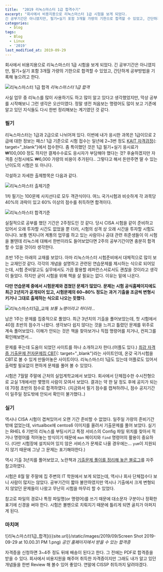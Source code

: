 ```yaml
---
title:  "2019 리눅스마스터 1급 합격수기"
excerpt: "회사에서 비용지용으로 리눅스마스터 1급 시험을 보게 되었다.
긴 공부기간은 아니였지만, 필기+실기 포함 3개월 가량의 기한으로 합격할 수 있었고, 간단하게 공부방법을 기록해 놓으려고 한다."
categories:
  - blog
tags:
  - Blog
  - Linux
  - '2019'
last_modified_at: 2019-09-29
---
```


회사에서 비용지용으로 리눅스마스터 1급 시험을 보게 되었다.
긴 공부기간은 아니였지만, 필기+실기 포함 3개월 가량의 기한으로 합격할 수 있었고, 간단하게 공부방법을 기록해 놓으려고 한다.

![리눅스마스터 1급 합격]({{site.url}}/static/images/2019/09/linuxmaster.png)
*리눅스마스터 1급 합격*

사실 업무 중 리눅스를 많이 사용하기도 하고 많이 알고 있다고 생각했었지만, 막상 공부를 시작해보니 그런 생각은 오산이였다. 정말 생전 처음보는 명령어도 많이 보고 기존에 알고 있던 지식들도 다시 한번 정리해보는 계기였던 것 같다.

### 필기

리눅스마스터는 1급과 2급으로 나뉘어져 있다. 이번에 내가 응시한 과목은 1급이므로 2급에 대한 정보는 패스! 1급 기준으로 시험 접수는 일년에 2~3번 정도 [KAIT 자격검정](https://www.ihd.or.kr){: target="_blank"}에서 접수한다. 좀 특이했던 것은 1급 필기+실기 응시료가 ₩100,000 정도 하지만 결제수수료도 응시자가 부담해야 했다는 것? 후술하겠지만 자격증 신청시에도 ₩6,000 가량의 비용이 추가된다.. 그렇다고 해서 돈만주면 딸 수 있는 난이도의 시험은 또 아니다.

각설하고 자세한 출제항목은 다음과 같다.

![리눅스마스터 출제기준]({{site.url}}/static/images/2019/09/linuxmaster_detail.png)

1차 필기는 100문제 사지선다로 모두 객관식이다. 여느 국가시험과 비슷하게 각 과목당 40%의 과락이 있고 60% 이상의 점수를 취득하면 합격이다.

![리눅스마스터 합격기준]({{site.url}}/static/images/2019/09/linuxmaster_sub.png)

실질적으로 공부를 했던 기간은 2주정도인 것 같다. 당시 CISA 시험을 같이 준비하고 있어서 오래 투자할 시간도 없었을 뿐 더러, 시험의 성격 상 오래 시간을 투자할 시험도 아니다. 보통 엔지니어 계통의 업무를 하고 있는 사람이나 공대 관련 취준생들이 이 시험을 볼텐데 리눅스에 대해서 한번이라도 들어보았다면 2주의 공부기간이면 충분히 합격할 수 있을 것이라 생각한다.

초반 1주는 아래의 교재를 보았다. 아마 리눅스마스터 시험준비에서 대체적으로 많이 보는 교재인것 같다. 각각의 개념을 설명하고 관련된 연습문제를 제시하는 식으로 되어있는데, 시험 준비말고도 실무에서도 가끔 활용할 레퍼런스서로서도 괜찮을 것이라고 생각이 들었다. 하지만 굳이 시험을 위해 책을 살 필요는 없다. 이유는 밑에 나온다.

**다만 연습문제 중에서 시험문제와 겹쳤던 문제가 많았다. 문제는 시험 공식홈페이지에도 최근 2년치가 공개되어 있고, 시험문제의 60~80% 정도는 과거 기출을 조금씩 변형시키거나 그대로 출제하는 식으로 나오는 듯했다.**

![리눅스마스터1급_교재]({{site.url}}/static/images/2019/09/linux_book.png)
*보통 노랭이라고 하더라...*

남은 1주는 문제를 집중적으로 풀었다. 최근 3년치의 기출을 풀어보았는데, 첫 시험에서 40점 초반의 점수가 나왔다. 생각보다 쉽지 않다는 것을 느끼고 틀렸던 문제를 위주로 계속 풀어보았다. 이해가 안되는 것은 책을 찾아보거나 직접 명령어를 치거나, 컨피그를 확인해보면서...

문제를 푸는데 도움이 되었던 사이트를 하나 소개하고자 한다.(어플도 있다.) [최강 자격증 기출문제 전자문제집 CBT]("https://www.comcbt.com/"){: target="_blank"}라는 사이트인데, 온갖 국가시험을 CBT로 볼 수 있게 만들어놓은 사이트이다. 리눅스마스터 1급도 있는데 어플로도 있어서 출력할 필요없이 편하게 문제를 풀어 볼 수 있었다.

시험은 7월말 주말에 근처의 실업계학교에서 보았다. 회사에서 단체접수한 수시전형으로 교실 1개에서만 몇명의 사람이 모여서 보았다. 결과는 약 한 달 정도 후에 공지가 되는데 70점 초반의 점수로 합격하였다. (지금와서 필기 점수를 캡쳐하려니, 점수 공지기간이 일주일 정도밖에 안되서 확인이 불가했다..)

### 실기

역시나 CISA 시험이 겹쳐있어서 오랜 기간 준비할 수 없었다. 일주일 가량의 준비기간밖에 없었는데, virtualbox에 centos6 이미지를 올려서 기출문제를 풀어 보았다. 실기는 RHEL 6 기반의 리눅스를 부팅시키고 특정 서비스의 Config 파일 위치를 찾아서 적거나 명령어를 적어놓는 방식이기 때문에 `man` 페이지와 `find` 명령어의 활용이 중요하다. (다만 시험장에 설치되어 있지 않은 서비스가 문제로 나올 경우에는... `yum`이 지원되지 않기 때문에 그냥 그 문제는 포기해야한다.)

역시 기출 3년치를 풀어보았고, 노란책과 [기출문제 풀이를 정리해 놓은 블로그](https://blog.naver.com/PostList.nhn?blogId=is_king&from=postList&categoryNo=37)를 자주 참고하였다.

시험은 8월 말 주말에 집 주변의 IT 학원에서 보게 되었는데, 역시나 회사 단체접수다 보니 사람이 많지는 않았다. 공부기간이 짧아 불안하였지만 역시나 기출에서 크게 변형되지 않았던 문제들이 나왔고 무난히 시험을 마무리 할 수 있었다.

참고로 파일의 경로나 특정 파일명(or 명령어)를 쓰기 때문에 대소문자 구분이나 정확한 표기에 신경을 써야 한다. 시험은 볼펜으로 치뤄지기 때문에 틀리게 되면 골치가 아퍼지게 된다.

###  마치며

![리눅스마스터1급_합격]({{site.url}}/static/images/2019/09/Screen Shot 2019-09-29 at 10.00.31 PM 1.png)
*공인 홈페이지에서 받을 수 있는 합격증*

자격증을 신청하면 3~4주 정도 뒤에 배송이 된다고 한다. 그 전에는 PDF로 합격증을 받을 수 있다. 회사에서 비용지원을 해주어 취득한 자격증이지만 그래도 내가 알고 있던 개념들을 한번 Review 해 볼수 있어 좋았다. 연말에 CISSP 취득까지 달려야겠다.
